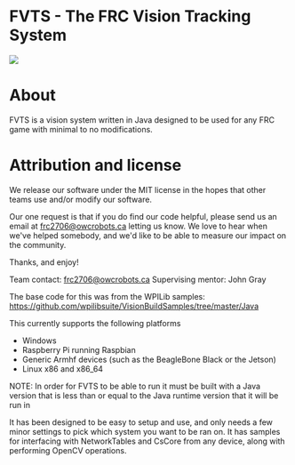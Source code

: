 # FVTS - The FRC Vision Tracking System
![](https://github.com/FRC2706/FVTS/workflows/Build%20%26%20Test/badge.svg)

# About

FVTS is a vision system written in Java designed to be used for any FRC game with minimal to no modifications.

# Attribution and license

We release our software under the MIT license in the hopes that other teams use and/or modify our software.

Our one request is that if you do find our code helpful, please send us an email at frc2706@owcrobots.ca letting us know. We love to hear when we've helped somebody, and we'd like to be able to measure our impact on the community.

Thanks, and enjoy!

Team contact: frc2706@owcrobots.ca Supervising mentor: John Gray


The base code for this was from the WPILib samples: https://github.com/wpilibsuite/VisionBuildSamples/tree/master/Java

This currently supports the following platforms

* Windows
* Raspberry Pi running Raspbian
* Generic Armhf devices (such as the BeagleBone Black or the Jetson)
* Linux x86 and x86_64

NOTE: In order for FVTS to be able to run it must be built with a Java version that is less than or equal to the Java runtime version that it will be run in

It has been designed to be easy to setup and use, and only needs a few minor settings to pick which system you want to be ran on. It has samples for interfacing with NetworkTables and CsCore from
any device, along with performing OpenCV operations.
